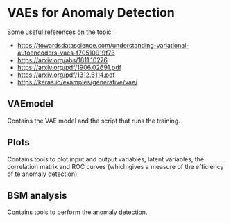 # VAEs for Anomaly Detection
Some useful references on the topic:
* https://towardsdatascience.com/understanding-variational-autoencoders-vaes-f70510919f73
* https://arxiv.org/abs/1811.10276
* https://arxiv.org/pdf/1906.02691.pdf
* https://arxiv.org/pdf/1312.6114.pdf
* https://keras.io/examples/generative/vae/
## VAEmodel
Contains the VAE model and the script that runs the training.

## Plots
Contains tools to plot input and output variables, latent variables, the correlation matrix and ROC curves (which gives a measure of the efficiency of te anomaly detection).

## BSM analysis
Contains tools to perform the anomaly detection.
